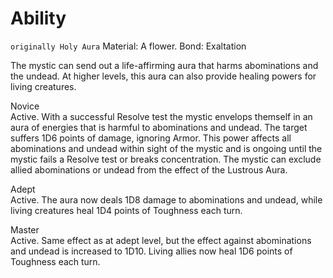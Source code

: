 # Ability
`originally Holy Aura`
Material: A flower.
Bond: Exaltation

The mystic can send out a life-affirming aura that harms abominations and the undead. At higher levels, this aura can also provide healing powers for living creatures.

Novice<br>Active. With a successful Resolve test the mystic envelops themself in an aura of energies that is harmful to abominations and undead. The target suffers 1D6 points of damage, ignoring Armor. This power affects all abominations and undead within sight of the mystic and is ongoing until the mystic fails a Resolve test or breaks concentration. The mystic can exclude allied abominations or undead from the effect of the Lustrous Aura.

Adept<br>Active. The aura now deals 1D8 damage to abominations and undead, while living creatures heal 1D4 points of Toughness each turn.

Master<br>Active. Same effect as at adept level, but the effect against abominations and undead is increased to 1D10. Living allies now heal 1D6 points of Toughness each turn.